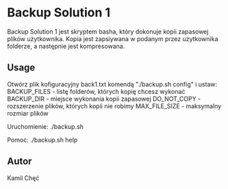 # Backup Solution 1

Backup Solution 1 jest skryptem basha, który dokonuje kopii zapasowej plików użytkownika. Kopia jest zapsiywana w podanym przez użytkownika folderze, a następnie jest kompresowana.

## Usage
Otwórz plik kofiguracyjny back1.txt komendą "./backup.sh config" i ustaw:
BACKUP_FILES - listę folderów, których kopię chcesz wykonać
BACKUP_DIR - miejsce wykonania kopii zapasowej
DO_NOT_COPY - rozszerzenie plików, których kopii nie robimy
MAX_FILE_SIZE - maksymalny rozmiar plików 

Uruchomienie:
./backup.sh

Pomoc:
./backup.sh help

## Autor
Kamil Chęć
